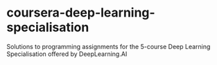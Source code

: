 # coursera-deep-learning-specialisation
Solutions to programming assignments for the 5-course Deep Learning Specialisation offered by DeepLearning.AI
